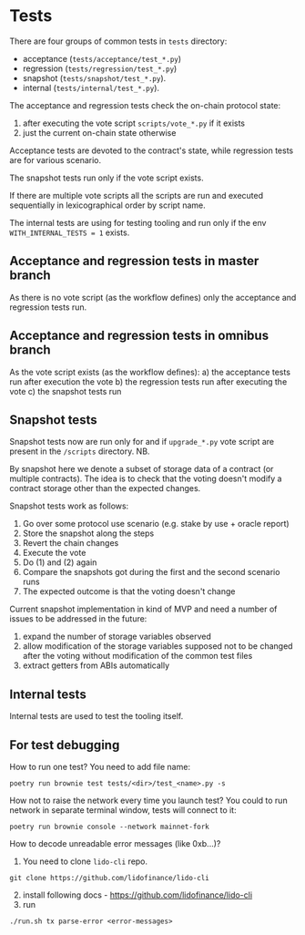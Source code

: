 # Tests

There are four groups of common tests in `tests` directory:
- acceptance (`tests/acceptance/test_*.py`)
- regression (`tests/regression/test_*.py`)
- snapshot (`tests/snapshot/test_*.py`).
- internal (`tests/internal/test_*.py`).

The acceptance and regression tests check the on-chain protocol state:

1) after executing the vote script `scripts/vote_*.py` if it exists
2) just the current on-chain state otherwise

Acceptance tests are devoted to the contract's state, while regression tests are for various scenario.

The snapshot tests run only if the vote script exists.

If there are multiple vote scripts all the scripts are run and executed
sequentially in lexicographical order by script name.

The internal tests are using for testing tooling and run only if the env `WITH_INTERNAL_TESTS = 1` exists.

## Acceptance and regression tests in master branch

As there is no vote script (as the workflow defines) only the acceptance and regression tests run.

## Acceptance and regression tests in omnibus branch

As the vote script exists (as the workflow defines):
a) the acceptance tests run after execution the vote
b) the regression tests run after executing the vote
c) the snapshot tests run

## Snapshot tests

Snapshot tests now are run only for and if `upgrade_*.py` vote script
are present in the `/scripts` directory. NB.

By snapshot here we denote a subset of storage data of a contract (or multiple contracts).
The idea is to check that the voting doesn't modify a contract storage other than the
expected changes.

Snapshot tests work as follows:

1) Go over some protocol use scenario (e.g. stake by use + oracle report)
2) Store the snapshot along the steps
3) Revert the chain changes
4) Execute the vote
5) Do (1) and (2) again
6) Compare the snapshots got during the first and the second scenario runs
7) The expected outcome is that the voting doesn't change

Current snapshot implementation in kind of MVP and need a number of issues to
be addressed in the future:

1) expand the number of storage variables observed
2) allow modification of the storage variables supposed not to be changed after
the voting without modification of the common test files
3) extract getters from ABIs automatically

## Internal tests

Internal tests are used to test the tooling itself.

## For test debugging
How to run one test?
You need to add file name:
```shell
poetry run brownie test tests/<dir>/test_<name>.py -s
```

How not to raise the network every time you launch test?
You could to run network in separate terminal window, tests will connect to it:
```shell
poetry run brownie console --network mainnet-fork
```

How to decode unreadable error messages (like 0xb...)?
1) You need to clone `lido-cli` repo.
```shell
git clone https://github.com/lidofinance/lido-cli
```
2) install following docs - https://github.com/lidofinance/lido-cli
3) run
```shell
./run.sh tx parse-error <error-messages>
```
